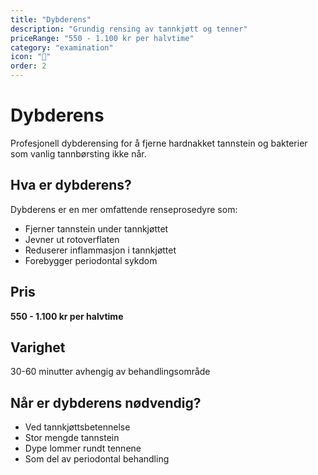 ```yaml
---
title: "Dybderens"
description: "Grundig rensing av tannkjøtt og tenner"
priceRange: "550 - 1.100 kr per halvtime"
category: "examination"
icon: "🧹"
order: 2
---
```


# Dybderens

Profesjonell dybderensing for å fjerne hardnakket tannstein og bakterier som vanlig tannbørsting ikke når.

## Hva er dybderens?
Dybderens er en mer omfattende renseprosedyre som:
- Fjerner tannstein under tannkjøttet
- Jevner ut rotoverflaten
- Reduserer inflammasjon i tannkjøttet
- Forebygger periodontal sykdom

## Pris
**550 - 1.100 kr per halvtime**

## Varighet
30-60 minutter avhengig av behandlingsområde

## Når er dybderens nødvendig?
- Ved tannkjøttsbetennelse
- Stor mengde tannstein
- Dype lommer rundt tennene
- Som del av periodontal behandling